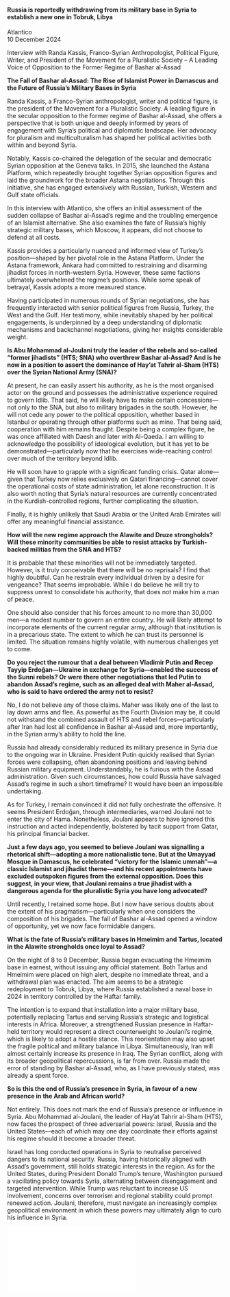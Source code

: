 <h4>Russia is reportedly withdrawing from its military base in Syria to establish a new one in Tobruk, Libya</h4>

Atlantico  
10 December 2024  

Interview with Randa Kassis, Franco-Syrian Anthropologist, Political Figure, Writer, and President of the Movement for a Pluralistic Society – A Leading Voice of Opposition to the Former Regime of Bashar al-Assad

<b>The Fall of Bashar al-Assad: The Rise of Islamist Power in Damascus and the Future of Russia’s Military Bases in Syria</b>

Randa Kassis, a Franco-Syrian anthropologist, writer and political figure, is the president of the Movement for a Pluralistic Society. A leading figure in the secular opposition to the former regime of Bashar al-Assad, she offers a perspective that is both unique and deeply informed by years of engagement with Syria’s political and diplomatic landscape. Her advocacy for pluralism and multiculturalism has shaped her political activities both within and beyond Syria.

Notably, Kassis co-chaired the delegation of the secular and democratic Syrian opposition at the Geneva talks. In 2015, she launched the Astana Platform, which repeatedly brought together Syrian opposition figures and laid the groundwork for the broader Astana negotiations. Through this initiative, she has engaged extensively with Russian, Turkish, Western and Gulf state officials.

In this interview with Atlantico, she offers an initial assessment of the sudden collapse of Bashar al-Assad’s regime and the troubling emergence of an Islamist alternative. She also examines the fate of Russia’s highly strategic military bases, which Moscow, it appears, did not choose to defend at all costs.

Kassis provides a particularly nuanced and informed view of Turkey’s position—shaped by her pivotal role in the Astana Platform. Under the Astana framework, Ankara had committed to restraining and disarming jihadist forces in north-western Syria. However, these same factions ultimately overwhelmed the regime’s positions. While some speak of betrayal, Kassis adopts a more measured stance.

Having participated in numerous rounds of Syrian negotiations, she has frequently interacted with senior political figures from Russia, Turkey, the West and the Gulf. Her testimony, while inevitably shaped by her political engagements, is underpinned by a deep understanding of diplomatic mechanisms and backchannel negotiations, giving her insights considerable weight.

<b>Is Abu Mohammad al-Joulani truly the leader of the rebels and so-called “former jihadists” (HTS; SNA) who overthrew Bashar al-Assad? And is he now in a position to assert the dominance of Hay’at Tahrir al-Sham (HTS) over the Syrian National Army (SNA)?</b>

At present, he can easily assert his authority, as he is the most organised actor on the ground and possesses the administrative experience required to govern Idlib. That said, he will likely have to make certain concessions—not only to the SNA, but also to military brigades in the south. However, he will not cede any power to the political opposition, whether based in Istanbul or operating through other platforms such as mine. That being said, cooperation with him remains fraught. Despite being a complex figure, he was once affiliated with Daesh and later with Al-Qaeda. I am willing to acknowledge the possibility of ideological evolution, but it has yet to be demonstrated—particularly now that he exercises wide-reaching control over much of the territory beyond Idlib.

He will soon have to grapple with a significant funding crisis. Qatar alone—given that Turkey now relies exclusively on Qatari financing—cannot cover the operational costs of state administration, let alone reconstruction. It is also worth noting that Syria’s natural resources are currently concentrated in the Kurdish-controlled regions, further complicating the situation.

Finally, it is highly unlikely that Saudi Arabia or the United Arab Emirates will offer any meaningful financial assistance.

<b>How will the new regime approach the Alawite and Druze strongholds? Will these minority communities be able to resist attacks by Turkish-backed militias from the SNA and HTS?</b>

It is probable that these minorities will not be immediately targeted. However, is it truly conceivable that there will be no reprisals? I find that highly doubtful. Can he restrain every individual driven by a desire for vengeance? That seems improbable. While I do believe he will try to suppress unrest to consolidate his authority, that does not make him a man of peace.

One should also consider that his forces amount to no more than 30,000 men—a modest number to govern an entire country. He will likely attempt to incorporate elements of the current regular army, although that institution is in a precarious state. The extent to which he can trust its personnel is limited. The situation remains highly volatile, with numerous challenges yet to come.

<b>Do you reject the rumour that a deal between Vladimir Putin and Recep Tayyip Erdoğan—Ukraine in exchange for Syria—enabled the success of the Sunni rebels? Or were there other negotiations that led Putin to abandon Assad’s regime, such as an alleged deal with Maher al-Assad, who is said to have ordered the army not to resist?</b>

No, I do not believe any of those claims. Maher was likely one of the last to lay down arms and flee. As powerful as the Fourth Division may be, it could not withstand the combined assault of HTS and rebel forces—particularly after Iran had lost all confidence in Bashar al-Assad and, more importantly, in the Syrian army’s ability to hold the line.

Russia had already considerably reduced its military presence in Syria due to the ongoing war in Ukraine. President Putin quickly realised that Syrian forces were collapsing, often abandoning positions and leaving behind Russian military equipment. Understandably, he is furious with the Assad administration. Given such circumstances, how could Russia have salvaged Assad’s regime in such a short timeframe? It would have been an impossible undertaking.

As for Turkey, I remain convinced it did not fully orchestrate the offensive. It seems President Erdoğan, through intermediaries, warned Joulani not to enter the city of Hama. Nonetheless, Joulani appears to have ignored this instruction and acted independently, bolstered by tacit support from Qatar, his principal financial backer.

<b>Just a few days ago, you seemed to believe Joulani was signalling a rhetorical shift—adopting a more nationalistic tone. But at the Umayyad Mosque in Damascus, he celebrated “victory for the Islamic ummah”—a classic Islamist and jihadist theme—and his recent appointments have excluded outspoken figures from the external opposition. Does this suggest, in your view, that Joulani remains a true jihadist with a dangerous agenda for the pluralistic Syria you have long advocated?</b>

Until recently, I retained some hope. But I now have serious doubts about the extent of his pragmatism—particularly when one considers the composition of his brigades. The fall of Bashar al-Assad opened a window of opportunity, yet we now face formidable dangers.

<b>What is the fate of Russia’s military bases in Hmeimim and Tartus, located in the Alawite strongholds once loyal to Assad?</b>

On the night of 8 to 9 December, Russia began evacuating the Hmeimim base in earnest, without issuing any official statement. Both Tartus and Hmeimim were placed on high alert, despite no immediate threat, and a withdrawal plan was enacted. The aim seems to be a strategic redeployment to Tobruk, Libya, where Russia established a naval base in 2024 in territory controlled by the Haftar family.

The intention is to expand that installation into a major military base, potentially replacing Tartus and serving Russia’s strategic and logistical interests in Africa. Moreover, a strengthened Russian presence in Haftar-held territory would represent a direct counterweight to Joulani’s regime, which is likely to adopt a hostile stance. This reorientation may also upset the fragile political and military balance in Libya. Simultaneously, Iran will almost certainly increase its presence in Iraq. The Syrian conflict, along with its broader geopolitical repercussions, is far from over. Russia made the error of standing by Bashar al-Assad, who, as I have previously stated, was already a spent force.

<b>So is this the end of Russia’s presence in Syria, in favour of a new presence in the Arab and African world?</b>

Not entirely. This does not mark the end of Russia’s presence or influence in Syria. Abu Mohammad al-Joulani, the leader of Hay’at Tahrir al-Sham (HTS), now faces the prospect of three adversarial powers: Israel, Russia and the United States—each of which may one day coordinate their efforts against his regime should it become a broader threat.

Israel has long conducted operations in Syria to neutralise perceived dangers to its national security. Russia, having historically aligned with Assad’s government, still holds strategic interests in the region. As for the United States, during President Donald Trump’s tenure, Washington pursued a vacillating policy towards Syria, alternating between disengagement and targeted intervention. While Trump was reluctant to increase US involvement, concerns over terrorism and regional stability could prompt renewed action. Joulani, therefore, must navigate an increasingly complex geopolitical environment in which these powers may ultimately align to curb his influence in Syria.

![](10-Atlantico-12_2024.pdf)
<p></p>
